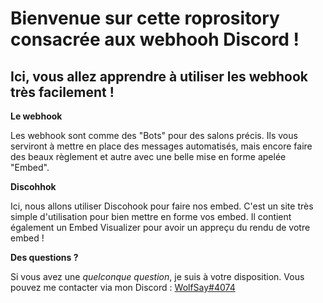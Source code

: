 # Bienvenue sur cette roprository consacrée aux webhooh Discord !

## Ici, vous allez apprendre à utiliser les webhook très facilement !

__Le webhook__

Les webhook sont comme des "Bots" pour des salons précis. Ils vous serviront à mettre en place des messages automatisés, mais encore faire des beaux règlement et autre avec une belle mise en forme apelée "Embed".

__Discohhok__

Ici, nous allons utiliser Discohook pour faire nos embed. C'est un site très simple d'utilisation pour bien mettre en forme vos embed. Il contient également un Embed Visualizer pour avoir un appreçu du rendu de votre embed !

__Des questions ?__

Si vous avez une *quelconque question*, je suis à votre disposition. Vous pouvez me contacter via mon Discord : [WolfSay#4074](https://discord.com/users/1015312503732961320)
